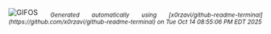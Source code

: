 <div align="justify">
<picture>
    <source media="(prefers-color-scheme: dark)" srcset="https://i.ibb.co/9HD3gc4D/output-gif.gif">
    <source media="(prefers-color-scheme: light)" srcset="https://i.ibb.co/9HD3gc4D/output-gif.gif">
    <img alt="GIFOS" src="https://i.ibb.co/9HD3gc4D/output-gif.gif">
</picture>
<sub><i>Generated automatically using [x0rzavi/github-readme-terminal](https://github.com/x0rzavi/github-readme-terminal) on Tue Oct 14 08:55:06 PM EDT 2025</i></sub>
</div>

<!--  -->